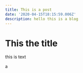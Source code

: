 ```yaml
---
title: This is a post
date: '2020-04-15T18:15:59.006Z'
description: hello this is a blog
---
```

# This the title

this is text

a